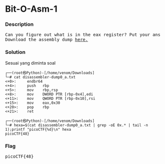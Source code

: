 <h1>Bit-O-Asm-1</h1>
<h3>Description</h3>
<pre>
Can you figure out what is in the eax register? Put your answer in the picoCTF flag format: picoCTF{n} where n is the contents of the eax register in the decimal number base. If the answer was 0x11 your flag would be picoCTF{17}.
Download the assembly dump <a href='https://artifacts.picoctf.net/c/509/disassembler-dump0_a.txt'>here.</a>
</pre>
<h3>Solution</h3>

<p>Sesuai yang diminta soal</p>

```console
┌──(root㉿Python)-[/home/venom/Downloads]
└─# cat disassembler-dump0_a.txt                            
<+0>:     endbr64 
<+4>:     push   rbp
<+5>:     mov    rbp,rsp
<+8>:     mov    DWORD PTR [rbp-0x4],edi
<+11>:    mov    QWORD PTR [rbp-0x10],rsi
<+15>:    mov    eax,0x30
<+20>:    pop    rbp
<+21>:    ret
                                                                                
┌──(root㉿Python)-[/home/venom/Downloads]
└─# hexa=$(cat disassembler-dump0_a.txt | grep -oE 0x.* | tail -n 1);printf "picoCTF{%d}\n" hexa
picoCTF{48}
```
<h3>Flag</h3>
<pre>
picoCTF{48}
</pre>
